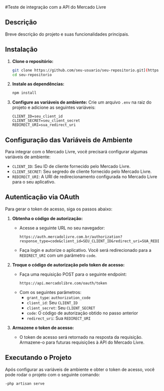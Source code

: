 #Teste de integração com a API do Mercado Livre

## Descrição
Breve descrição do projeto e suas funcionalidades principais.

## Instalação

1. **Clone o repositório:**
   ```bash
   git clone https://github.com/seu-usuario/seu-repositorio.git](https://github.com/LuizBuenoSilva/mercadolivre-app.git)
   cd seu-repositorio
   ```

2. **Instale as dependências:**
   ```bash
   npm install
   ```

3. **Configure as variáveis de ambiente:**
   Crie um arquivo `.env` na raiz do projeto e adicione as seguintes variáveis:
   ```plaintext
   CLIENT_ID=seu_client_id
   CLIENT_SECRET=seu_client_secret
   REDIRECT_URI=sua_redirect_uri
   ```

## Configuração das Variáveis de Ambiente

Para integrar com o Mercado Livre, você precisará configurar algumas variáveis de ambiente:

- `CLIENT_ID`: Seu ID de cliente fornecido pelo Mercado Livre.
- `CLIENT_SECRET`: Seu segredo de cliente fornecido pelo Mercado Livre.
- `REDIRECT_URI`: A URI de redirecionamento configurada no Mercado Livre para o seu aplicativo.

## Autenticação via OAuth

Para gerar o token de acesso, siga os passos abaixo:

1. **Obtenha o código de autorização:**
   - Acesse a seguinte URL no seu navegador:
     ```
     https://auth.mercadolivre.com.br/authorization?response_type=code&client_id=SEU_CLIENT_ID&redirect_uri=SUA_REDIRECT_URI
     ```
   - Faça login e autorize o aplicativo. Você será redirecionado para a `REDIRECT_URI` com um parâmetro `code`.

2. **Troque o código de autorização pelo token de acesso:**
   - Faça uma requisição POST para o seguinte endpoint:
     ```
     https://api.mercadolibre.com/oauth/token
     ```
   - Com os seguintes parâmetros:
     - `grant_type`: `authorization_code`
     - `client_id`: Seu `CLIENT_ID`
     - `client_secret`: Seu `CLIENT_SECRET`
     - `code`: O código de autorização obtido no passo anterior
     - `redirect_uri`: Sua `REDIRECT_URI`

3. **Armazene o token de acesso:**
   - O token de acesso será retornado na resposta da requisição. Armazene-o para futuras requisições à API do Mercado Livre.

## Executando o Projeto

Após configurar as variáveis de ambiente e obter o token de acesso, você pode rodar o projeto com o seguinte comando:

    -php artisan serve
